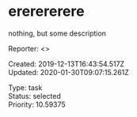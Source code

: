 # ererererere

nothing, but some description

Reporter:  <>

Created: 2019-12-13T16:43:54.517Z  
Updated: 2020-01-30T09:07:15.261Z

Type: task  
Status: selected  
Priority: 10.59375
